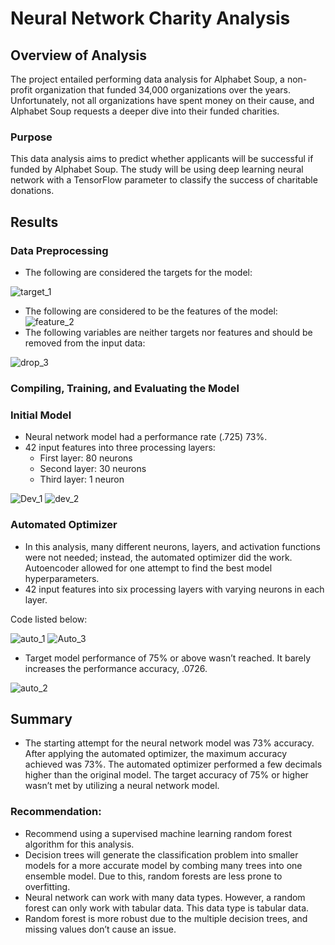 # Neural Network Charity Analysis
## Overview of Analysis
The project entailed performing data analysis for Alphabet Soup, a non-profit organization that funded 34,000 organizations over the years. Unfortunately, not all organizations have spent money on their cause, and Alphabet Soup requests a deeper dive into their funded charities.   

### Purpose
This data analysis aims to predict whether applicants will be successful if funded by Alphabet Soup. The study will be using deep learning neural network with a TensorFlow parameter to classify the success of charitable donations.

## Results
### Data Preprocessing
- The following are considered the targets for the model:

![target_1](https://user-images.githubusercontent.com/96746207/176256791-8a6bde91-22b4-42b8-af70-bc7ba84ec7db.png)

- The following are considered to be the features of the model:
![feature_2](https://user-images.githubusercontent.com/96746207/176256359-9298b279-0eb3-445e-9d39-afc4297a6a20.png)
- The following variables are neither targets nor features and should be removed from the input data:

![drop_3](https://user-images.githubusercontent.com/96746207/176257780-883f23ec-973f-466a-936d-1beb52bdf14a.png)
	
### Compiling, Training, and Evaluating the Model

### Initial Model
- Neural network model had a performance rate (.725) 73%.
- 42 input features into three processing layers:
  - First layer: 80 neurons
  - Second layer: 30 neurons
  - Third layer: 1 neuron

![Dev_1](https://user-images.githubusercontent.com/96746207/176256049-f6366a1d-3459-4a2c-ae8a-87c4172bdc04.png)
![dev_2](https://user-images.githubusercontent.com/96746207/176256064-7e00c6fb-8f6c-4f3c-9a76-a17bb6e8bc59.png)

### Automated Optimizer
- In this analysis, many different neurons, layers, and activation functions were not needed; instead, the automated optimizer did the work. Autoencoder allowed for one attempt to find the best model hyperparameters.
- 42 input features into six processing layers with varying neurons in each layer.

Code listed below:

![auto_1](https://user-images.githubusercontent.com/96746207/176256072-cb40b6af-6342-4b3b-a040-22e804ceb50e.png)
![Auto_3](https://user-images.githubusercontent.com/96746207/176256159-ba45dcce-266b-4c60-84fb-68f8f319c762.png)

- Target model performance of 75% or above wasn’t reached. It barely increases the performance accuracy, .0726.


![auto_2](https://user-images.githubusercontent.com/96746207/176256112-1373d663-f314-4705-9d4d-ee862afcc4e5.png)


## Summary
-	The starting attempt for the neural network model was 73% accuracy. After applying the automated optimizer, the maximum accuracy achieved was 73%. The automated optimizer performed a few decimals higher than the original model. The target accuracy of 75% or higher wasn’t met by utilizing a neural network model. 

### Recommendation:
- Recommend using a supervised machine learning random forest algorithm for this analysis. 
- Decision trees will generate the classification problem into smaller models for a more accurate model by combing many trees into one ensemble model. Due to this, random forests are less prone to overfitting. 
- Neural network can work with many data types. However, a random forest can only work with tabular data. This data type is tabular data.
- Random forest is more robust due to the multiple decision trees, and missing values don’t cause an issue.    
  
	
 
